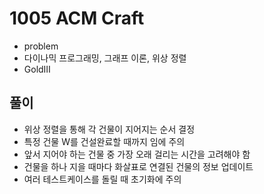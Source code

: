 # 1005 ACM Craft
+ problem
+ 다이나믹 프로그래밍, 그래프 이론, 위상 정렬
+ GoldⅢ

## 풀이
+ 위상 정렬을 통해 각 건물이 지어지는 순서 결정
+ 특정 건물 W를 건설완료할 때까지 임에 주의
+ 앞서 지어야 하는 건물 중 가장 오래 걸리는 시간을 고려해야 함
+ 건물을 하나 지을 때마다 화살표로 연결된 건물의 정보 업데이트
+ 여러 테스트케이스를 돌릴 때 초기화에 주의

